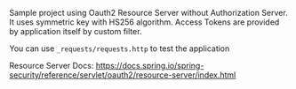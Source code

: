 Sample project using Oauth2 Resource Server without Authorization Server.
It uses symmetric key with HS256 algorithm.
Access Tokens are provided by application itself by custom filter.

You can use `_requests/requests.http` to test the application

Resource Server Docs:
https://docs.spring.io/spring-security/reference/servlet/oauth2/resource-server/index.html